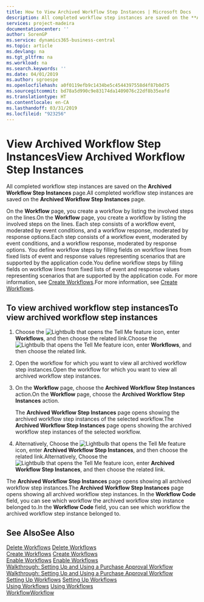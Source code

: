 ```yaml
---
title: How to View Archived Workflow Step Instances | Microsoft Docs
description: All completed workflow step instances are saved on the **Archived Workflow Step Instances** page.
services: project-madeira
documentationcenter: ''
author: SorenGP
ms.service: dynamics365-business-central
ms.topic: article
ms.devlang: na
ms.tgt_pltfrm: na
ms.workload: na
ms.search.keywords: ''
ms.date: 04/01/2019
ms.author: sgroespe
ms.openlocfilehash: a0f0119efb9c1434be5c4544397558d4f87b0d75
ms.sourcegitcommit: bd78a5d990c9e83174da1409076c22df8b35eafd
ms.translationtype: HT
ms.contentlocale: en-CA
ms.lasthandoff: 03/31/2019
ms.locfileid: "923256"
---
```

# <a name="view-archived-workflow-step-instances"></a><span data-ttu-id="aa2f8-103">View Archived Workflow Step Instances</span><span class="sxs-lookup"><span data-stu-id="aa2f8-103">View Archived Workflow Step Instances</span></span>
<span data-ttu-id="aa2f8-104">All completed workflow step instances are saved on the **Archived Workflow Step Instances** page.</span><span class="sxs-lookup"><span data-stu-id="aa2f8-104">All completed workflow step instances are saved on the **Archived Workflow Step Instances** page.</span></span>  

 <span data-ttu-id="aa2f8-105">On the **Workflow** page, you create a workflow by listing the involved steps on the lines.</span><span class="sxs-lookup"><span data-stu-id="aa2f8-105">On the **Workflow** page, you create a workflow by listing the involved steps on the lines.</span></span> <span data-ttu-id="aa2f8-106">Each step consists of a workflow event, moderated by event conditions, and a workflow response, moderated by response options.</span><span class="sxs-lookup"><span data-stu-id="aa2f8-106">Each step consists of a workflow event, moderated by event conditions, and a workflow response, moderated by response options.</span></span> <span data-ttu-id="aa2f8-107">You define workflow steps by filling fields on workflow lines from fixed lists of event and response values representing scenarios that are supported by the application code.</span><span class="sxs-lookup"><span data-stu-id="aa2f8-107">You define workflow steps by filling fields on workflow lines from fixed lists of event and response values representing scenarios that are supported by the application code.</span></span> <span data-ttu-id="aa2f8-108">For more information, see [Create Workflows](across-how-to-create-workflows.md).</span><span class="sxs-lookup"><span data-stu-id="aa2f8-108">For more information, see [Create Workflows](across-how-to-create-workflows.md).</span></span>  

## <a name="to-view-archived-workflow-step-instances"></a><span data-ttu-id="aa2f8-109">To view archived workflow step instances</span><span class="sxs-lookup"><span data-stu-id="aa2f8-109">To view archived workflow step instances</span></span>  
1.  <span data-ttu-id="aa2f8-110">Choose the ![Lightbulb that opens the Tell Me feature](media/ui-search/search_small.png "Tell me what you want to do") icon, enter **Workflows**, and then choose the related link.</span><span class="sxs-lookup"><span data-stu-id="aa2f8-110">Choose the ![Lightbulb that opens the Tell Me feature](media/ui-search/search_small.png "Tell me what you want to do") icon, enter **Workflows**, and then choose the related link.</span></span>  
2.  <span data-ttu-id="aa2f8-111">Open the workflow for which you want to view all archived workflow step instances.</span><span class="sxs-lookup"><span data-stu-id="aa2f8-111">Open the workflow for which you want to view all archived workflow step instances.</span></span>  
3.  <span data-ttu-id="aa2f8-112">On the **Workflow** page, choose the **Archived Workflow Step Instances** action.</span><span class="sxs-lookup"><span data-stu-id="aa2f8-112">On the **Workflow** page, choose the **Archived Workflow Step Instances** action.</span></span>  

    <span data-ttu-id="aa2f8-113">The **Archived Workflow Step Instances** page opens showing the archived workflow step instances of the selected workflow.</span><span class="sxs-lookup"><span data-stu-id="aa2f8-113">The **Archived Workflow Step Instances** page opens showing the archived workflow step instances of the selected workflow.</span></span>  
4.  <span data-ttu-id="aa2f8-114">Alternatively, Choose the ![Lightbulb that opens the Tell Me feature](media/ui-search/search_small.png "Tell me what you want to do") icon, enter **Archived Workflow Step Instances**, and then choose the related link.</span><span class="sxs-lookup"><span data-stu-id="aa2f8-114">Alternatively, Choose the ![Lightbulb that opens the Tell Me feature](media/ui-search/search_small.png "Tell me what you want to do") icon, enter **Archived Workflow Step Instances**, and then choose the related link.</span></span>  

<span data-ttu-id="aa2f8-115">The **Archived Workflow Step Instances** page opens showing all archived workflow step instances.</span><span class="sxs-lookup"><span data-stu-id="aa2f8-115">The **Archived Workflow Step Instances** page opens showing all archived workflow step instances.</span></span> <span data-ttu-id="aa2f8-116">In the **Workflow Code** field, you can see which workflow the archived workflow step instance belonged to.</span><span class="sxs-lookup"><span data-stu-id="aa2f8-116">In the **Workflow Code** field, you can see which workflow the archived workflow step instance belonged to.</span></span>  

## <a name="see-also"></a><span data-ttu-id="aa2f8-117">See Also</span><span class="sxs-lookup"><span data-stu-id="aa2f8-117">See Also</span></span>  
 <span data-ttu-id="aa2f8-118">[Delete Workflows](across-how-to-delete-workflows.md) </span><span class="sxs-lookup"><span data-stu-id="aa2f8-118">[Delete Workflows](across-how-to-delete-workflows.md) </span></span>  
 <span data-ttu-id="aa2f8-119">[Create Workflows](across-how-to-create-workflows.md) </span><span class="sxs-lookup"><span data-stu-id="aa2f8-119">[Create Workflows](across-how-to-create-workflows.md) </span></span>  
 <span data-ttu-id="aa2f8-120">[Enable Workflows](across-how-to-enable-workflows.md) </span><span class="sxs-lookup"><span data-stu-id="aa2f8-120">[Enable Workflows](across-how-to-enable-workflows.md) </span></span>  
 <span data-ttu-id="aa2f8-121">[Walkthrough: Setting Up and Using a Purchase Approval Workflow](walkthrough-setting-up-and-using-a-purchase-approval-workflow.md) </span><span class="sxs-lookup"><span data-stu-id="aa2f8-121">[Walkthrough: Setting Up and Using a Purchase Approval Workflow](walkthrough-setting-up-and-using-a-purchase-approval-workflow.md) </span></span>  
 <span data-ttu-id="aa2f8-122">[Setting Up Workflows](across-set-up-workflows.md) </span><span class="sxs-lookup"><span data-stu-id="aa2f8-122">[Setting Up Workflows](across-set-up-workflows.md) </span></span>  
 <span data-ttu-id="aa2f8-123">[Using Workflows](across-use-workflows.md) </span><span class="sxs-lookup"><span data-stu-id="aa2f8-123">[Using Workflows](across-use-workflows.md) </span></span>  
 [<span data-ttu-id="aa2f8-124">Workflow</span><span class="sxs-lookup"><span data-stu-id="aa2f8-124">Workflow</span></span>](across-workflow.md)
